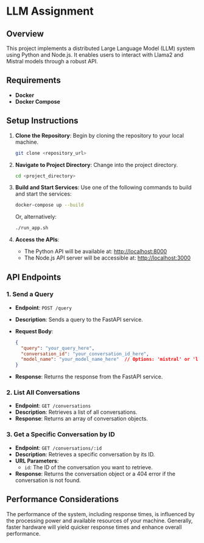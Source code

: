 # LLM Assignment

## Overview

This project implements a distributed Large Language Model (LLM) system using Python and Node.js. It enables users to interact with Llama2 and Mistral models through a robust API.

## Requirements

- **Docker**
- **Docker Compose**

## Setup Instructions

1. **Clone the Repository**: Begin by cloning the repository to your local machine.
   
   ```bash
   git clone <repository_url>
   ```

2. **Navigate to Project Directory**: Change into the project directory.

   ```bash
   cd <project_directory>
   ```

3. **Build and Start Services**: Use one of the following commands to build and start the services:

   ```bash
   docker-compose up --build
   ```

   Or, alternatively:

   ```bash
   ./run_app.sh
   ```

4. **Access the APIs**:
   - The Python API will be available at: [http://localhost:8000](http://localhost:8000)
   - The Node.js API server will be accessible at: [http://localhost:3000](http://localhost:3000)

## API Endpoints

### 1. Send a Query
- **Endpoint**: `POST /query`
- **Description**: Sends a query to the FastAPI service.
- **Request Body**:
  
  ```json
  {
    "query": "your_query_here",
    "conversation_id": "your_conversation_id_here",
    "model_name": "your_model_name_here"  // Options: 'mistral' or 'llama2'
  }
  ```

- **Response**: Returns the response from the FastAPI service.

### 2. List All Conversations
- **Endpoint**: `GET /conversations`
- **Description**: Retrieves a list of all conversations.
- **Response**: Returns an array of conversation objects.

### 3. Get a Specific Conversation by ID
- **Endpoint**: `GET /conversations/:id`
- **Description**: Retrieves a specific conversation by its ID.
- **URL Parameters**:
  - `id`: The ID of the conversation you want to retrieve.
- **Response**: Returns the conversation object or a 404 error if the conversation is not found.

## Performance Considerations

The performance of the system, including response times, is influenced by the processing power and available resources of your machine. Generally, faster hardware will yield quicker response times and enhance overall performance.
